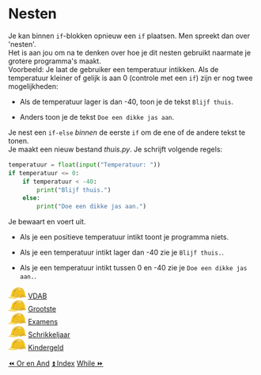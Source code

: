 Nesten
======

Je kan binnen `if`-blokken opnieuw een `if` plaatsen. Men spreekt dan
over 'nesten'.\
Het is aan jou om na te denken over hoe je dit nesten gebruikt naarmate
je grotere programma's maakt.\
Voorbeeld: Je laat de gebruiker een temperatuur intikken. Als de
temperatuur kleiner of gelijk is aan 0 (controle met een `if`) zijn er
nog twee mogelijkheden:

-   Als de temperatuur lager is dan -40, toon je de tekst `Blijf thuis`.

-   Anders toon je de tekst `Doe een dikke jas aan`.

Je nest een `if-else` *binnen* de eerste `if` om de ene of de andere
tekst te tonen.\
Je maakt een nieuw bestand _thuis.py_. Je schrijft volgende
regels:

```python
temperatuur = float(input("Temperatuur: "))
if temperatuur <= 0:
    if temperatuur < -40:
        print("Blijf thuis.")
    else:
        print("Doe een dikke jas aan.")
```

Je bewaart en voert uit.

-   Als je een positieve temperatuur intikt toont je programma niets.

-   Als je een temperatuur intikt lager dan -40 zie je `Blijf thuis.`.

-   Als je een temperatuur intikt tussen 0 en -40 zie je
    `Doe een dikke jas aan.`.

![image](images/hardhat.png) [VDAB](/taken/vdab.html)\
![image](images/hardhat.png) [Grootste](/taken/grootste.html)\
![image](images/hardhat.png) [Examens](/taken/examens.html)\
![image](images/hardhat.png) [Schrikkeljaar](/taken/schrikkeljaar.html)\
![image](images/hardhat.png) [Kindergeld](/taken/kindergeld.html)

<a class="btn" href="./14_orenand.html">&#9194; Or en And</a>
<a class="btn" href="./index.html">&#9195; Index</a>
<a class="btn" href="./16_while.html">While &#9193;</a>
